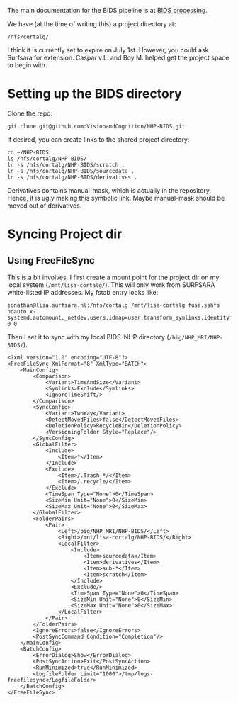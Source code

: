 The main documentation for the BIDS pipeline is at [BIDS processing](BIDS_processing.md).

We have (at the time of writing this) a project directory at:

    /nfs/cortalg/
    
I think it is currently set to expire on July 1st. However, you could ask Surfsara for extension. 
Caspar v.L. and Boy M. helped get the project space to begin with.

Setting up the BIDS directory
=============================

Clone the repo:

    git clone git@github.com:VisionandCognition/NHP-BIDS.git
    
If desired, you can create links to the shared project directory:

    cd ~/NHP-BIDS
    ls /nfs/cortalg/NHP-BIDS/
    ln -s /nfs/cortalg/NHP-BIDS/scratch .
    ln -s /nfs/cortalg/NHP-BIDS/sourcedata .
    ln -s /nfs/cortalg/NHP-BIDS/derivatives .
    
Derivatives contains manual-mask, which is actually in the repository.
Hence, it is ugly making this symbolic link. Maybe manual-mask should be moved out of derivatives.

Syncing Project dir
==================

Using FreeFileSync
------------------

This is a bit involves. I first create a mount point for the project dir on my local system (`/mnt/lisa-cortalg/`).
This will only work from SURFSARA white-listed IP addresses.
My fstab entry looks like:

    jonathan@lisa.surfsara.nl:/nfs/cortalg /mnt/lisa-cortalg fuse.sshfs noauto,x-systemd.automount,_netdev,users,idmap=user,transform_symlinks,identityfile=/home/jonathan/.ssh/id_rsa,allow_other,uid=1000,gid=1000,allow_other,reconnect 0 0

Then I set it to sync with my local BIDS-NHP directory (`/big/NHP_MRI/NHP-BIDS/`).

    <?xml version="1.0" encoding="UTF-8"?>
    <FreeFileSync XmlFormat="8" XmlType="BATCH">
        <MainConfig>
            <Comparison>
                <Variant>TimeAndSize</Variant>
                <Symlinks>Exclude</Symlinks>
                <IgnoreTimeShift/>
            </Comparison>
            <SyncConfig>
                <Variant>TwoWay</Variant>
                <DetectMovedFiles>false</DetectMovedFiles>
                <DeletionPolicy>RecycleBin</DeletionPolicy>
                <VersioningFolder Style="Replace"/>
            </SyncConfig>
            <GlobalFilter>
                <Include>
                    <Item>*</Item>
                </Include>
                <Exclude>
                    <Item>/.Trash-*/</Item>
                    <Item>/.recycle/</Item>
                </Exclude>
                <TimeSpan Type="None">0</TimeSpan>
                <SizeMin Unit="None">0</SizeMin>
                <SizeMax Unit="None">0</SizeMax>
            </GlobalFilter>
            <FolderPairs>
                <Pair>
                    <Left>/big/NHP_MRI/NHP-BIDS/</Left>
                    <Right>/mnt/lisa-cortalg/NHP-BIDS/</Right>
                    <LocalFilter>
                        <Include>
                            <Item>sourcedata</Item>
                            <Item>derivatives</Item>
                            <Item>sub-*</Item>
                            <Item>scratch</Item>
                        </Include>
                        <Exclude/>
                        <TimeSpan Type="None">0</TimeSpan>
                        <SizeMin Unit="None">0</SizeMin>
                        <SizeMax Unit="None">0</SizeMax>
                    </LocalFilter>
                </Pair>
            </FolderPairs>
            <IgnoreErrors>false</IgnoreErrors>
            <PostSyncCommand Condition="Completion"/>
        </MainConfig>
        <BatchConfig>
            <ErrorDialog>Show</ErrorDialog>
            <PostSyncAction>Exit</PostSyncAction>
            <RunMinimized>true</RunMinimized>
            <LogfileFolder Limit="1000">/tmp/logs-freefilesync</LogfileFolder>
        </BatchConfig>
    </FreeFileSync>
